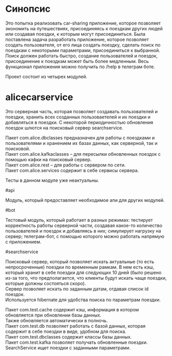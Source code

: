 # Синопсис

Это попытка реализовать car-sharing приложение, которое позволяет экономить на путешествиях, 
присоединяясь к поездкам других людей или создавая поездки, к которым могут присоединиться.
Была поставлена задача разработать приложение, которое позволяет создать пользователя, 
от его лица создать поездку, сделать поиск по поездкам с некоторыми параметрами, присоединиться к выбранной.
Поиск должен работать быстро, создание пользователей и поездок, присоединение к поездкам может быть более медленным.
Весь функционал приложения можно получить по /help в телеграм боте.

Проект состоит из четырех модулей.

# alicecarservice

Это серверная часть, 
которая позволяет создавать пользователей и поездки, хранить всех созданных пользоваетелей и их поездки и 
добавляться в поездки.
С некоторой периодичностью обновления поездок шлются на поисковый сервер
searchservice.

Пакет com.alice.dbclasses предназначен для работы с поездками и пользователями и хранением их базах данных,
как серверной, так и поисковой.<br />
Пакет com.alice.kafkaclasses – для пересылки обновленных поездок с помощью кафки на поисковый сервер.<br />
Пакет com.alice.rest – для работы с сервером по сети.<br />
Пакет com.alice.services содержит в себе сервисы сервера.<br />

Тесты в данном модуле уже неактуальны.

#api

Модуль, который предоставляет необходимое апи для других модулей.

#bot

Тестовый модуль, который работает в разных режимах: тестирует корректность работы серверной части, 
создавая какое-то количество пользователей и поездок и добавляясь в них; симулирует нагрузку на сервер;
телеграм-бот, с помощью которого можно работать напрямую с приложением.

#searchservice

Поисковый сервер, который позволяет искать актуальные (то есть непросроченные) поездки по временным рамкам.
В нем есть кэш, который хранит в себе поездки для следующих 10 дней (было решено из-за того, 
что предполагается, что клиенты будут искать чаще поездки, которые должны состояться скоро).<br />
Сервер позволяет искать по заданным датам, отдавая список id поездок. <br />
Используется hibernate для удобства поиска по параметрам поездки.

Пакет com.test.cache содержит кэш, информация в котором обновляется при обновлении базы данных.  
Также обновляется автоматически в полночь. <br />
Пакет com.test.db позволяет работать с базой данных, которая содержит в себе поездки в виде, удобном для поиска. <br />
Пакет com.test.dbclasses содержит классы базы данных. <br />
Пакет com.test.kafka позволяет получать обновленные поездки.<br />
SearchService ищет поездки с заданными параметрами.<br />